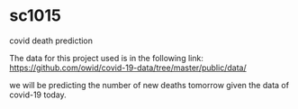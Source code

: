 # sc1015
covid death prediction

The data for this project used is in the following link: https://github.com/owid/covid-19-data/tree/master/public/data/

we will be predicting the number of new deaths tomorrow given the data of covid-19 today.

